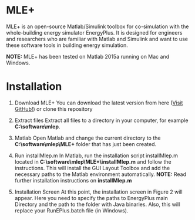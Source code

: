 # MLE+
MLE+ is an open-source Matlab/Simulink toolbox for co-simulation with the whole-building energy simulator EnergyPlus. It is designed for engineers and researchers who are familiar with Matlab and Simulink and want to use these software tools in building energy simulation.

**NOTE:** MLE+ has been tested on Matlab 2015a running on Mac and Windows. 

# Installation
1. Download MLE+
You can download the latest version from here ([Visit GitHub!](https://www.github.com)) or clone this repository

2. Extract files
Extract all files to a directory in your computer, for example **C:\software\mlep**.

3. Matlab
Open Matlab and change the current directory to the **C:\software\mlep\MLE+** folder that has just been created.

4. Run installMlep.m
In Matlab, run the installation script installMlep.m located in **C:\software\mlep\MLE+\installMlep.m** and follow the instructions. This will install the GUI Layout Toolbox and add the necessary paths to the Matlab environment automatically. 
**NOTE:** Read further installation instructions on **installMlep.m**

5. Installation Screen
At this point, the installation screen in Figure 2 will appear. Here you need to specify the paths to EnergyPlus main Directory and the path to the folder with Java binaries. Also, this will replace your RunEPlus.batch file (in Windows).


